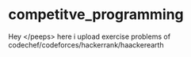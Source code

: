# competitve_programming
Hey &lt;/peeps> here i upload exercise problems of codechef/codeforces/hackerrank/haackerearth
